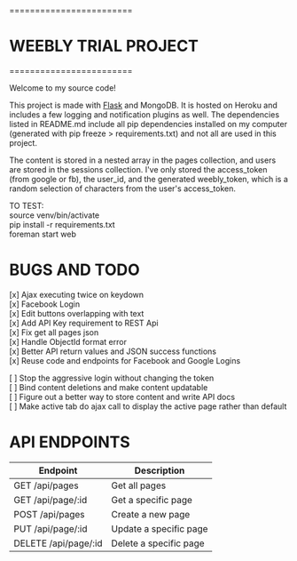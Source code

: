 ========================
# WEEBLY TRIAL PROJECT #
========================

Welcome to my source code!

This project is made with <a href="http://flask.pocoo.org/docs/0.10/tutorial/">Flask</a> and MongoDB. It is hosted on Heroku and includes a few logging and notification plugins as well. The dependencies listed in README.md include all pip dependencies installed on my computer (generated with pip freeze > requirements.txt) and not all are used in this project.

The content is stored in a nested array in the pages collection, and users are stored in the sessions collection. I've only stored the access_token (from google or fb), the user_id, and the generated weebly_token, which is a random selection of characters from the user's access_token.

TO TEST: <br>
source venv/bin/activate <br>
pip install -r requirements.txt <br>
foreman start web <br>

# BUGS AND TODO #

[x] Ajax executing twice on keydown<br>
[x] Facebook Login<br>
[x] Edit buttons overlapping with text<br>
[x] Add API Key requirement to REST Api<br>
[x] Fix get all pages json<br>
[x] Handle ObjectId format error<br>
[x] Better API return values and JSON success functions<br>
[x] Reuse code and endpoints for Facebook and Google Logins<br>

[ ] Stop the aggressive login without changing the token<br>
[ ] Bind content deletions and make content updatable<br>
[ ] Figure out a better way to store content and write API docs<br>
[ ] Make active tab do ajax call to display the active page rather than default<br>

# API ENDPOINTS #

| Endpoint | Description |
| ---- | --------------- |
| GET /api/pages | Get all pages |
| GET /api/page/:id | Get a specific page |
| POST /api/pages | Create a new page |
| PUT /api/page/:id | Update a specific page |
| DELETE /api/page/:id | Delete a specific page |

